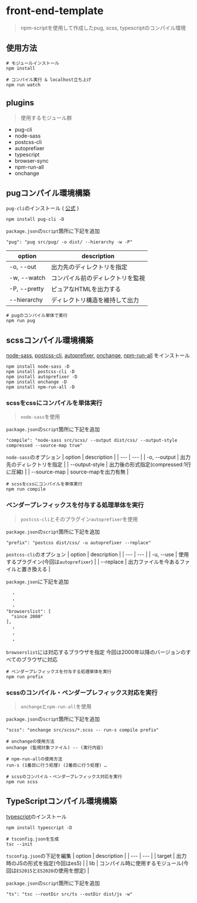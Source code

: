 # front-end-template
> npm-scriptを使用して作成したpug, scss, typescriptのコンパイル環境

## 使用方法

```
# モジュールインストール
npm install

# コンパイル実行 & localhost立ち上げ
npm run watch
```

## plugins
> 使用するモジュール群

* pug-cli
* node-sass
* postcss-cli
* autoprefixer
* typescript
* browser-sync
* npm-run-all
* onchange

## pugコンパイル環境構築
`pug-cli`のインストール ( [公式](https://www.npmjs.com/package/pug-cli) )
```
npm install pug-cli -D
```

`package.json`の`script`箇所に下記を追加
```
"pug": "pug src/pug/ -o dist/ --hierarchy -w -P"
```

| option | description |
| --- | --- |
| -o, --out | 出力先のディレクトリを指定 |
| -w, --watch | コンパイル前のディレクトリを監視 |
| -P, --pretty | ピュアなHTMLを出力する |
| --hierarchy | ディレクトリ構造を維持して出力 |

```
# pugのコンパイル単体で実行
npm run pug
```

## scssコンパイル環境構築
[node-sass](https://www.npmjs.com/package/node-sass), [postcss-cli](https://www.npmjs.com/package/postcss-cli), [autoprefixer](https://www.npmjs.com/package/autoprefixer), [onchange](https://www.npmjs.com/package/onchange), [npm-run-all](https://www.npmjs.com/package/npm-run-all) をインストール
```
npm install node-sass -D
npm install postcss-cli -D
npm install autoprefixer -D
npm install onchange -D
npm install npm-run-all -D
```

### scssをcssにコンパイルを単体実行
> `node-sass`を使用

`package.json`の`script`箇所に下記を追加
```
"compile": "node-sass src/scss/ --output dist/css/ --output-style compressed --source-map true"
```

`node-sass`のオプション
| option | description |
| --- | --- |
| -o, --output | 出力先のディレクトリを指定 |
| --output-style | 出力後の形式指定(compressed:1行に圧縮) |
| --source-map | source-mapを出力有無 |

```
# scssをcssにコンパイルを単体実行
npm run compile
```

### ベンダープレフィックスを付与する処理単体を実行
> `postcss-cli`とそのプラグイン`autoprefixer`を使用

`package.json`の`script`箇所に下記を追加
```
"prefix": "postcss dist/css/ -u autoprefixer --replace"
```

`postcss-cli`のオプション
| option | description |
| --- | --- |
| -u, --use | 使用するプラグイン(今回は`autoprefixer`) |
| --replace | 出力ファイルを今あるファイルと置き換える |


`package.json`に下記を追加
```
  ・
  ・
  ・
"browserslist": [
  "since 2000"
],
  ・
  ・
  ・
```

`browserslist`には対応するブラウザを指定
今回は2000年以降のバージョンのすべてのブラウザに対応

```
# ベンダープレフィックスを付与する処理単体を実行
npm run prefix
```

### scssのコンパイル・ベンダープレフィックス対応を実行
> `onchange`と`npm-run-all`を使用

`package.json`の`script`箇所に下記を追加
```
"scss": "onchange src/scss/*.scss -- run-s compile prefix"
```

```
# onchangeの使用方法
onchange (監視対象ファイル) -- (実行内容)

# npm-run-allの使用方法
run-s (1番目に行う処理) (2番目に行う処理) …
```

```
# scssのコンパイル・ベンダープレフィックス対応を実行
npm run scss
```

## TypeScriptコンパイル環境構築
[typescript](https://www.npmjs.com/package/typescript)のインストール
```
npm install typescript -D
```

```
# tsconfig.jsonを生成
tsc --init
```

`tsconfig.json`の下記を編集
| option | description |
| --- | --- |
| target | 出力時のJSの形式を指定(今回はes5) |
| lib | コンパイル時に使用するモジュール(今回は`ES2015`と`ES2020`の使用を想定) |

`package.json`の`script`箇所に下記を追加
```
"ts": "tsc --rootDir src/ts --outDir dist/js -w"
```
